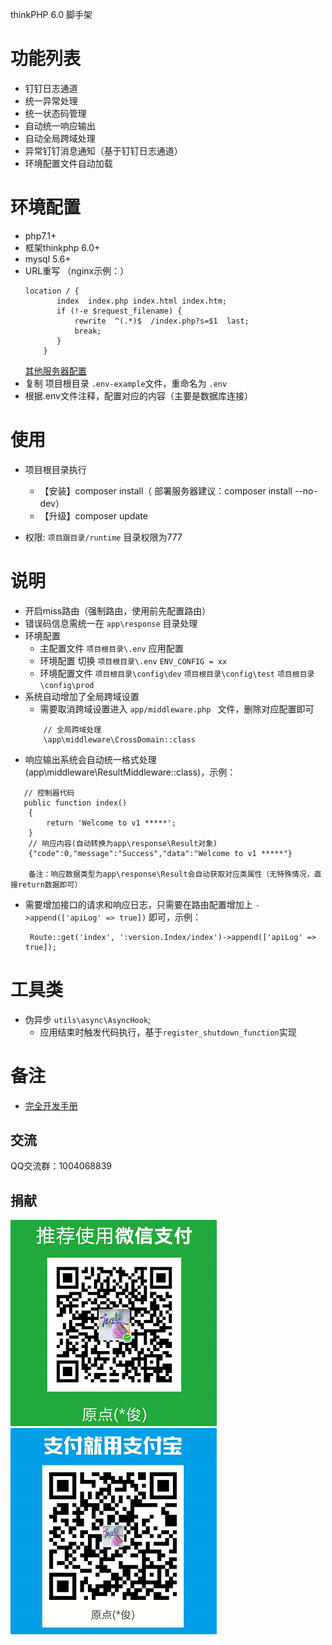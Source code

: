 thinkPHP 6.0 脚手架

功能列表
===============
 + 钉钉日志通道
 + 统一异常处理
 + 统一状态码管理
 + 自动统一响应输出
 + 自动全局跨域处理
 + 异常钉钉消息通知（基于钉钉日志通道）
 + 环境配置文件自动加载

环境配置
===============
 + php7.1+
 + 框架thinkphp 6.0+
 + mysql 5.6+
 + URL重写 （nginx示例：）
      ```
     location / {
             index  index.php index.html index.htm;
             if (!-e $request_filename) {
                 rewrite  ^(.*)$  /index.php?s=$1  last;
                 break;
             }
          }
     ```
    [其他服务器配置](https://www.kancloud.cn/manual/thinkphp6_0/1037488)
  + 复制 项目根目录 ```.env-example```文件，重命名为 ```.env```
  + 根据.env文件注释，配置对应的内容（主要是数据库连接）
  
使用
===============
 + 项目根目录执行 
    + 【安装】composer install（ 部署服务器建议：composer install --no-dev）
    + 【升级】composer update 
 
 + 权限: ```项目跟目录/runtime``` 目录权限为777
  
说明
===============
 + 开启miss路由（强制路由，使用前先配置路由）
 + 错误码信息需统一在 `app\response` 目录处理
 + 环境配置
    - 主配置文件  `项目根目录\.env` 应用配置
    - 环境配置 切换  `项目根目录\.env`  `ENV_CONFIG = xx`
    - 环境配置文件  `项目根目录\config\dev`  `项目根目录\config\test`  `项目根目录\config\prod` 
 + 系统自动增加了全局跨域设置
    - 需要取消跨域设置进入 `app/middleware.php ` 文件，删除对应配置即可
     ```
         // 全局跨域处理
         \app\middleware\CrossDomain::class
     ```
 + 响应输出系统会自动统一格式处理(app\middleware\ResultMiddleware::class)，示例：
 ```
    // 控制器代码
    public function index()
     {
         return 'Welcome to v1 *****';
     }
     // 响应内容(自动转换为app\response\Result对象)
     {"code":0,"message":"Success","data":"Welcome to v1 *****"}
     
     备注：响应数据类型为app\response\Result会自动获取对应类属性（无特殊情况，直接return数据即可）
 ```
  + 需要增加接口的请求和响应日志，只需要在路由配置增加上 `->append(['apiLog' => true])` 即可，示例：
     ```
      Route::get('index', ':version.Index/index')->append(['apiLog' => true]);
     ```
 
 工具类
 ===============
 + 伪异步 `utils\async\AsyncHook`;
    - 应用结束时触发代码执行，基于`register_shutdown_function`实现

 备注
 ===============
 + [完全开发手册](https://www.kancloud.cn/manual/thinkphp6_0/content)
 
 ## 交流
 QQ交流群：1004068839

## 捐献
![](./public/images/wechat.png)
![](./public/images/alipay.png)